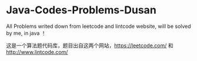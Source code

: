 # Java-Codes-Problems-Dusan
All Problems writed down from leetcode and lintcode website, will be solved by me, in java ！

这是一个算法题代码库，题目出自这两个网站，https://leetcode.com/ 和 http://www.lintcode.com/


